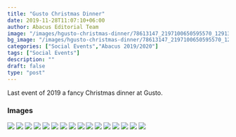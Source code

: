 ```yaml
---
title: "Gusto Christmas Dinner"
date: 2019-11-28T11:07:10+06:00
author: Abacus Editorial Team
image: "/images/hgusto-christmas-dinner/78613147_2197100650595570_1291367524830543872_o.jpg"
bg_image: "/images/hgusto-christmas-dinner/78613147_2197100650595570_1291367524830543872_o.jpg"
categories: ["Social Events","Abacus 2019/2020"]
tags: ["Social Events"]
description: ""
draft: false
type: "post"
---
```


Last event of 2019 a fancy Christmas dinner at Gusto.

### Images


![](/images/hgusto-christmas-dinner/78065534_2197101010595534_4555464260867588096_o.jpg)
![](/images/hgusto-christmas-dinner/78093350_2197100633928905_7544570407198654464_o.jpg)
![](/images/hgusto-christmas-dinner/78237744_2197100873928881_2827405901856505856_o.jpg)
![](/images/hgusto-christmas-dinner/78290877_2197100580595577_4180269640309538816_o.jpg)
![](/images/hgusto-christmas-dinner/78306814_2197100493928919_7168346712476483584_o.jpg)
![](/images/hgusto-christmas-dinner/78357923_2197101067262195_1945986086236848128_o.jpg)
![](/images/hgusto-christmas-dinner/78529646_2197101257262176_1641288393155411968_o.jpg)
![](/images/hgusto-christmas-dinner/78550432_2197101200595515_1788604126435737600_o.jpg)
![](/images/hgusto-christmas-dinner/79146366_2197100800595555_5665897453606404096_o.jpg)
![](/images/hgusto-christmas-dinner/79174855_2197101467262155_7216455190914793472_o.jpg)
![](/images/hgusto-christmas-dinner/79258746_2197101597262142_9174915739079933952_o.jpg)
![](/images/hgusto-christmas-dinner/79264576_2197101060595529_937024918954967040_o.jpg)
![](/images/hgusto-christmas-dinner/79358586_2197100890595546_2357669846998581248_o.jpg)
![](/images/hgusto-christmas-dinner/79449698_2197100450595590_4911993103881076736_o.jpg)
![](/images/hgusto-christmas-dinner/79676971_2197101243928844_4374782953889202176_o.jpg)
![](/images/hgusto-christmas-dinner/79696788_2197101583928810_7977052821969174528_o.jpg)